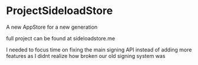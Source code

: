 # ProjectSideloadStore
A new AppStore for a new generation

full project can be found at sideloadstore.me

I needed to focus time on fixing the main signing API instead of adding more features as I didnt realize how broken our old signing system was 
